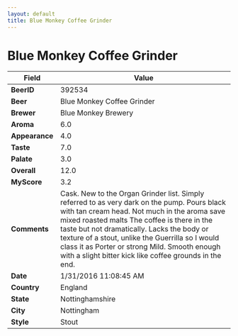 ```yaml
---
layout: default
title: Blue Monkey Coffee Grinder
---
```


# Blue Monkey Coffee Grinder

| Field         | Value     |
|---------------|-----------|
| **BeerID** | 392534 |
| **Beer** | Blue Monkey Coffee Grinder |
| **Brewer** | Blue Monkey Brewery |
| **Aroma** | 6.0 |
| **Appearance** | 4.0 |
| **Taste** | 7.0 |
| **Palate** | 3.0 |
| **Overall** | 12.0 |
| **MyScore** | 3.2 |
| **Comments** | Cask. New to the Organ Grinder list. Simply referred to as very dark on the pump. Pours black with tan cream head. Not much in the aroma save mixed roasted malts The coffee is there in the taste but not dramatically. Lacks the body or texture of a stout, unlike the Guerrilla so I would class it as Porter or strong Mild. Smooth enough with a slight bitter kick like coffee grounds in the end. |
| **Date** | 1/31/2016 11:08:45 AM |
| **Country** | England |
| **State** | Nottinghamshire |
| **City** | Nottingham |
| **Style** | Stout |
